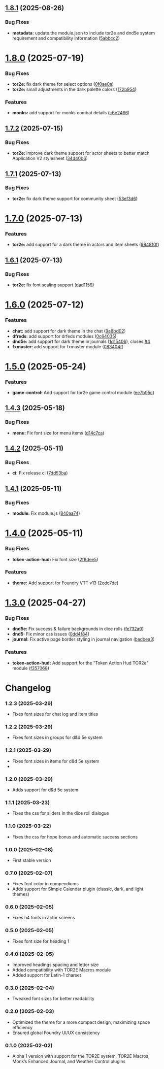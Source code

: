 ## [1.8.1](https://github.com/tdakanalis/tor2e-theme/compare/1.8.0...1.8.1) (2025-08-26)


### Bug Fixes

* **metadata:** update the module.json to include tor2e and dnd5e system requirement and compatibility information ([5abbcc2](https://github.com/tdakanalis/tor2e-theme/commit/5abbcc28cc52398bd438dee544973ee01ee57a40))

# [1.8.0](https://github.com/tdakanalis/tor2e-theme/compare/1.7.2...1.8.0) (2025-07-19)


### Bug Fixes

* **tor2e:** fix dark theme for select options ([0f0ae0a](https://github.com/tdakanalis/tor2e-theme/commit/0f0ae0a8d048ce116307aba7c1f5072c7547ac4b))
* **tor2e:** small adjustments in the dark palette colors ([172b954](https://github.com/tdakanalis/tor2e-theme/commit/172b954f6a292ec7abda15068fd42993f21f387f))


### Features

* **monks:** add support for monks combat details ([c6e2466](https://github.com/tdakanalis/tor2e-theme/commit/c6e2466ab61051df595118835ca4bc9d35d0e02b))

## [1.7.2](https://github.com/tdakanalis/tor2e-theme/compare/1.7.1...1.7.2) (2025-07-15)


### Bug Fixes

* **tor2e:** improve dark theme support for actor sheets to better match Application V2 stylesheet ([34d40b6](https://github.com/tdakanalis/tor2e-theme/commit/34d40b6a945527a715feeee3e8d291e9297487cd))

## [1.7.1](https://github.com/tdakanalis/tor2e-theme/compare/1.7.0...1.7.1) (2025-07-13)


### Bug Fixes

* **tor2e:** fix dark theme support for community sheet ([53ef3d6](https://github.com/tdakanalis/tor2e-theme/commit/53ef3d6739598d5335d9a6a041aaab26a55fb111))

# [1.7.0](https://github.com/tdakanalis/tor2e-theme/compare/1.6.1...1.7.0) (2025-07-13)


### Features

* **tor2e:** add support for a dark theme in actors and item sheets ([9848f0f](https://github.com/tdakanalis/tor2e-theme/commit/9848f0fa7d0605661c6f39fe7dcab20616ae9269))

## [1.6.1](https://github.com/tdakanalis/tor2e-theme/compare/1.6.0...1.6.1) (2025-07-13)


### Bug Fixes

* **tor2e:** fix font scaling support ([dad1159](https://github.com/tdakanalis/tor2e-theme/commit/dad11598cb85195b04342c4b15ffaffae16d9ce9))

# [1.6.0](https://github.com/tdakanalis/tor2e-theme/compare/1.5.0...1.6.0) (2025-07-12)


### Features

* **chat:** add support for dark theme in the chat ([9a8bd02](https://github.com/tdakanalis/tor2e-theme/commit/9a8bd020cb3295f1983715a9b1e3c3e3ed4cb15a))
* **dfreds:** add support for drfeds modules ([0c64035](https://github.com/tdakanalis/tor2e-theme/commit/0c64035b8f45f032d8d08c1e646752a1367e9109))
* **dnd5e:** add support for dark theme in journals ([1d15406](https://github.com/tdakanalis/tor2e-theme/commit/1d154061f32e58086550b0aa1f4c84c2fae3ebc5)), closes [#4](https://github.com/tdakanalis/tor2e-theme/issues/4)
* **fxmaster:** add support for fxmaster module ([083404f](https://github.com/tdakanalis/tor2e-theme/commit/083404fa4eece53203f7812a56a5566430c87e83))

# [1.5.0](https://github.com/tdakanalis/tor2e-theme/compare/1.4.3...1.5.0) (2025-05-24)


### Features

* **game-control:** Add support for tor2e game control module ([ee7b95c](https://github.com/tdakanalis/tor2e-theme/commit/ee7b95cec40f296d97ccbc35442caa370c59dacc))

## [1.4.3](https://github.com/tdakanalis/tor2e-theme/compare/1.4.2...1.4.3) (2025-05-18)


### Bug Fixes

* **menu:** Fix font size for menu items ([d14c7ca](https://github.com/tdakanalis/tor2e-theme/commit/d14c7ca75eac042e420aa91198c86f8cbf6f42ae))

## [1.4.2](https://github.com/tdakanalis/tor2e-theme/compare/1.4.1...1.4.2) (2025-05-11)


### Bug Fixes

* **ci:** Fix release ci ([7dd53ba](https://github.com/tdakanalis/tor2e-theme/commit/7dd53ba29153388ffbc4e530efd19598405bb487))

## [1.4.1](https://github.com/tdakanalis/tor2e-theme/compare/1.4.0...1.4.1) (2025-05-11)


### Bug Fixes

* **module:** Fix module.js ([840aa74](https://github.com/tdakanalis/tor2e-theme/commit/840aa746789e70bcf54205d54c941d541517b0b4))

# [1.4.0](https://github.com/tdakanalis/tor2e-theme/compare/1.3.0...1.4.0) (2025-05-11)


### Bug Fixes

* **token-action-hud:** Fix font size ([2f8dee5](https://github.com/tdakanalis/tor2e-theme/commit/2f8dee57fdd9ae8588a137c22c7b5f1fdeb4f086))


### Features

* **theme:** Add support for Foundry VTT v13 ([2edc7de](https://github.com/tdakanalis/tor2e-theme/commit/2edc7de2dd9499ebc5e7524cb8849e8606217527))

# [1.3.0](https://github.com/tdakanalis/tor2e-theme/compare/1.2.3...1.3.0) (2025-04-27)


### Bug Fixes

* **dnd5e:** Fix success & failure backgrounds in dice rolls ([fe732a0](https://github.com/tdakanalis/tor2e-theme/commit/fe732a0d1475629e7ad447666ebd193b70505f44))
* **dnd5:** Fix minor css issues ([0dd4f84](https://github.com/tdakanalis/tor2e-theme/commit/0dd4f84f0e04add767ed4384483b51beca6e09d8))
* **journal:** Fix active page border styling in journal navigation ([badbea3](https://github.com/tdakanalis/tor2e-theme/commit/badbea343388d7677518d1e51f35dfa943ddcbbc))


### Features

* **token-action-hud:** Add support for the "Token Action Hud TOR2e" module ([f357068](https://github.com/tdakanalis/tor2e-theme/commit/f357068b6621de3f42098647cf3056aac7d5fb53))

# Changelog

### 1.2.3 (2025-03-29)
- Fixes font sizes for chat log and item titles

### 1.2.2 (2025-03-29)
- Fixes font sizes in groups for d&d 5e system

### 1.2.1 (2025-03-29)
- Fixes font sizes in items for d&d 5e system
- 
### 1.2.0 (2025-03-29)
- Adds support for d&d 5e system

### 1.1.1 (2025-03-23)
- Fixes the css for sliders in the dice roll dialogue 

### 1.1.0 (2025-03-22)
- Fixes the css for hope bonus and automatic success sections

### 1.0.0 (2025-02-08)
- First stable version

### 0.7.0 (2025-02-07)
- Fixes font color in compendiums
- Adds support for Simple Calendar plugin (classic, dark, and light themes)

### 0.6.0 (2025-02-05)
- Fixes h4 fonts in actor screens

### 0.5.0 (2025-02-05)
- Fixes font size for heading 1

### 0.4.0 (2025-02-05)
- Improved headings spacing and letter size
- Added compatibility with TOR2E Macros module
- Added support for Latin-1 charset

### 0.3.0 (2025-02-04)
- Tweaked font sizes for better readability

### 0.2.0 (2025-02-03)
- Optimized the theme for a more compact design, maximizing space efficiency
- Ensured global Foundry UI/UX consistency

### 0.1.0 (2025-02-02)
- Alpha 1 version with support for the TOR2E system, TOR2E Macros, Monk’s Enhanced Journal, and Weather Control plugins
